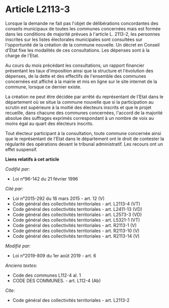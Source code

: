 # Article L2113-3

Lorsque la demande ne fait pas l'objet de délibérations concordantes des conseils municipaux de toutes les communes
concernées mais est formée dans les conditions de majorité prévues à l'article L. 2113-2, les personnes inscrites sur les
listes électorales municipales sont consultées sur l'opportunité de la création de la commune nouvelle. Un décret en Conseil
d'Etat fixe les modalités de ces consultations. Les dépenses sont à la charge de l'Etat.

Au cours du mois précédant les consultations, un rapport financier présentant les taux d'imposition ainsi que la structure et
l'évolution des dépenses, de la dette et des effectifs de l'ensemble des communes concernées est affiché à la mairie et mis
en ligne sur le site internet de la commune, lorsque ce dernier existe.

La création ne peut être décidée par arrêté du représentant de l'Etat dans le département où se situe la commune nouvelle que
si la participation au scrutin est supérieure à la moitié des électeurs inscrits et que le projet recueille, dans chacune des
communes concernées, l'accord de la majorité absolue des suffrages exprimés correspondant à un nombre de voix au moins égal
au quart des électeurs inscrits.

Tout électeur participant à la consultation, toute commune concernée ainsi que le représentant de l'Etat dans le département
ont le droit de contester la régularité des opérations devant le tribunal administratif. Les recours ont un effet suspensif.

**Liens relatifs à cet article**

_Codifié par_:

  - Loi n°96-142 du 21 février 1996

_Cité par_:

  - Loi n°2015-292 du 16 mars 2015 - art. 12 (V)
  - Code général des collectivités territoriales - art. L2113-4 (VT)
  - Code général des collectivités territoriales - art. L2411-13 (VD)
  - Code général des collectivités territoriales - art. L2573-3 (VD)
  - Code général des collectivités territoriales - art. L5321-1 (VT)
  - Code général des collectivités territoriales - art. R2113-1 (V)
  - Code général des collectivités territoriales - art. R2113-10 (V)
  - Code général des collectivités territoriales - art. R2113-14 (V)

_Modifié par_:

  - Loi n°2019-809 du 1er août 2019 - art. 6

_Anciens textes_:

  - Code des communes L112-4 al. 1
  - CODE DES COMMUNES. - art. L112-4 (Ab)

_Cite_:

  - Code général des collectivités territoriales - art. L2113-2
